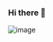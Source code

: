 ### Hi there 👋

![image](https://github.com/douglas-vf/douglas-vf/assets/68282237/b00433e9-85e8-479c-ac95-c2b95b787e32)


<!--
**douglas-vf/douglas-vf** is a ✨ _special_ ✨ repository because its `README.md` (this file) appears on your GitHub profile.

Here are some ideas to get you started:

- 🔭 I’m currently working on ...
- 🌱 I’m currently learning ...
- 👯 I’m looking to collaborate on ...
- 🤔 I’m looking for help with ...
- 💬 Ask me about ...
- 📫 How to reach me: ...
- 😄 Pronouns: ...
- ⚡ Fun fact: ...
-->
